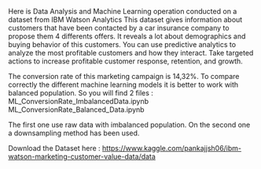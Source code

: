 Here is Data Analysis and Machine Learning operation conducted on a dataset from IBM Watson Analytics
This dataset gives information about customers that have been contacted by a car insurance company to propose them 4 differents offers. It reveals a lot about demographics and buying behavior of this customers.
You can use predictive analytics to analyze the most profitable customers and how they interact. Take targeted actions to increase profitable customer response, retention, and growth.

The conversion rate of this marketing campaign is 14,32%.
To compare correctly the different machine learning models it is better to work with balanced population.
So you will find 2 files :
ML_ConversionRate_ImbalancedData.ipynb
ML_ConversionRate_Balanced_Data.ipynb

The first one use raw data with imbalanced population. On the second one a downsampling method has been used.

Download the Dataset here :
https://www.kaggle.com/pankajjsh06/ibm-watson-marketing-customer-value-data/data
